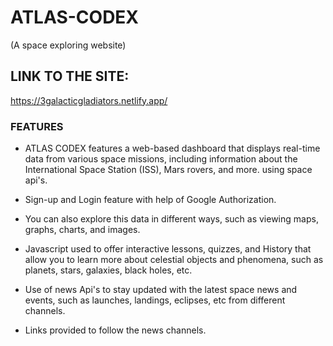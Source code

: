 # ATLAS-CODEX
(A space exploring website)

## LINK TO THE SITE:
https://3galacticgladiators.netlify.app/

### FEATURES
* ATLAS CODEX features a web-based dashboard that displays real-time data from various space missions, including information about the International Space Station (ISS), Mars rovers, and more.
  using space api's.
  
* Sign-up and Login feature with help of Google Authorization.
  
* You can also explore this data in different ways, such as viewing maps, graphs, charts, and images.

* Javascript used to offer interactive lessons, quizzes, and History that allow you to learn more about celestial objects and phenomena, such as planets, stars, galaxies, black holes, etc.

* Use of news Api's to stay updated with the latest space news and events, such as launches, landings, eclipses, etc from different channels.

* Links provided to follow the news channels.
